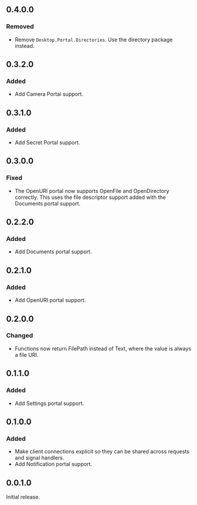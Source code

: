 ## 0.4.0.0
### Removed
- Remove `Desktop.Portal.Directories`. Use the directory package instead.

## 0.3.2.0
### Added
- Add Camera Portal support.

## 0.3.1.0
### Added
- Add Secret Portal support.

## 0.3.0.0
### Fixed
- The OpenURI portal now supports OpenFile and OpenDirectory correctly. This uses the file descriptor support added with the Documents portal support.

## 0.2.2.0
### Added
- Add Documents portal support.

## 0.2.1.0
### Added
- Add OpenURI portal support.

## 0.2.0.0
### Changed
- Functions now return FilePath instead of Text, where the value is always a file URI.

## 0.1.1.0
### Added
- Add Settings portal support.

## 0.1.0.0
### Added
- Make client connections explicit so they can be shared across requests and signal handlers.
- Add Notification portal support.

## 0.0.1.0

Initial release.